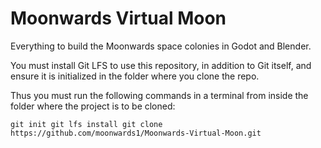 # Moonwards Virtual Moon
Everything to build the Moonwards space colonies in Godot and Blender.

You must install Git LFS to use this repository, in addition to Git itself, and ensure it is initialized in the folder where you clone the repo. 

Thus you must run the following commands in a terminal from inside the folder where the project is to be cloned:

`git init
 git lfs install
 git clone https://github.com/moonwards1/Moonwards-Virtual-Moon.git`
 
 






